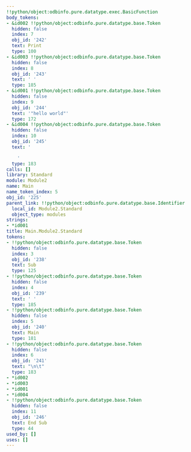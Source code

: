 ```yaml
---
!!python/object:odbinfo.pure.datatype.exec.BasicFunction
body_tokens:
- &id002 !!python/object:odbinfo.pure.datatype.base.Token
  hidden: false
  index: 7
  obj_id: '242'
  text: Print
  type: 100
- &id003 !!python/object:odbinfo.pure.datatype.base.Token
  hidden: false
  index: 8
  obj_id: '243'
  text: ' '
  type: 185
- &id001 !!python/object:odbinfo.pure.datatype.base.Token
  hidden: false
  index: 9
  obj_id: '244'
  text: '"hello world"'
  type: 172
- &id004 !!python/object:odbinfo.pure.datatype.base.Token
  hidden: false
  index: 10
  obj_id: '245'
  text: '

    '
  type: 183
calls: []
library: Standard
module: Module2
name: Main
name_token_index: 5
obj_id: '225'
parent_link: !!python/object:odbinfo.pure.datatype.base.Identifier
  local_id: Module2.Standard
  object_type: modules
strings:
- *id001
title: Main.Module2.Standard
tokens:
- !!python/object:odbinfo.pure.datatype.base.Token
  hidden: false
  index: 3
  obj_id: '238'
  text: Sub
  type: 125
- !!python/object:odbinfo.pure.datatype.base.Token
  hidden: false
  index: 4
  obj_id: '239'
  text: ' '
  type: 185
- !!python/object:odbinfo.pure.datatype.base.Token
  hidden: false
  index: 5
  obj_id: '240'
  text: Main
  type: 181
- !!python/object:odbinfo.pure.datatype.base.Token
  hidden: false
  index: 6
  obj_id: '241'
  text: "\n\t"
  type: 183
- *id002
- *id003
- *id001
- *id004
- !!python/object:odbinfo.pure.datatype.base.Token
  hidden: false
  index: 11
  obj_id: '246'
  text: End Sub
  type: 44
used_by: []
uses: []
---
```


